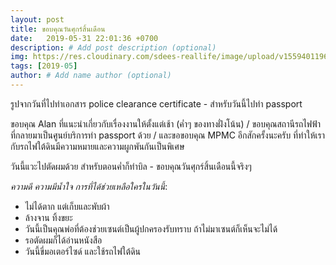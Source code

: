```yaml
---
layout: post
title: ขอบคุณวันศุกร์สิ้นเดือน
date:   2019-05-31 22:01:36 +0700
description: # Add post description (optional)
img: https://res.cloudinary.com/sdees-reallife/image/upload/v1559401196/IMG_8049.jpg # Add image post (optional)
tags: [2019-05]
author: # Add name author (optional)
---
```


รูปจากวันที่ไปทำเอกสาร police clearance certificate - สำหรับวันนี้ไปทำ passport

ขอบคุณ Alan ที่แนะนำเกี่ยวกับเรื่องงานให้ตั้งแต่เช้า (ค่ำๆ ของทางฝั่งโน้น) / ขอบคุณสถานีรถไฟฟ้าที่กลายมาเป็นศูนย์บริการทำ passport ด้วย / และขอขอบคุณ MPMC อีกสักครั้งนะครับ ที่ทำให้เรากับรถไฟใต้ดินมีความหมายและความผูกพันกันเป็นพิเศษ

วันนี้แวะไปตัดผมด้วย สำหรับตอนค่ำก็ทำบิล - ขอบคุณวันศุกร์สิ้นเดือนนี้จริงๆ <i class="fa fa-child" style="color:plum"></i>

*ความดี ความมีน้ำใจ การที่ได้ช่วยเหลือใครในวันนี้*:
- ไม่ได้ตาก แต่เก็บและพับผ้า
- ล้างจาน ทิ้งขยะ
- วันนี้เป็นคุณพ่อที่ต้องช่วยเซนต์เป็นผู้ปกครองรับทราบ ถ้าไม่มาเซนต์ก็เห็นจะไม่ได้
- รอตัดผมก็ได้อ่านหนังสือ
- วันนี้ขี่มอเตอร์ไซด์ และใช้รถไฟใต้ดิน
